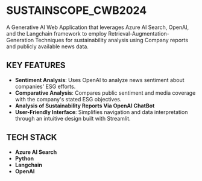 # SUSTAINSCOPE_CWB2024
A Generative AI Web Application that leverages Azure AI Search, OpenAI, and the Langchain framework to employ Retrieval-Augmentation-Generation Techniques for sustainability analysis using Company reports and publicly available news data.

## KEY FEATURES
- **Sentiment Analysis**: Uses OpenAI to analyze news sentiment about companies' ESG efforts.
- **Comparative Analysis**: Compares public sentiment and media coverage with the company's stated ESG objectives.
- **Analysis of Sustainability Reports Via OpenAI ChatBot**
- **User-Friendly Interface**: Simplifies navigation and data interpretation through an intuitive design built with Streamlit.

## TECH STACK
- **Azure AI Search**
- **Python**
- **Langchain**
- **OpenAI**




